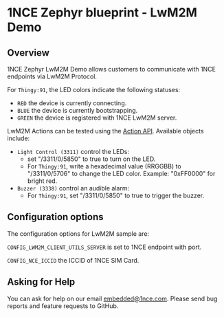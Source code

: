 # 1NCE Zephyr blueprint - LwM2M Demo

## Overview

1NCE Zephyr LwM2M Demo allows customers to communicate with 1NCE endpoints via LwM2M Protocol. 

For `Thingy:91`, the LED colors indicate the following statuses:

- `RED`  the device is currently connecting.
- `BLUE`  the device is currently bootstrapping.
- `GREEN`  the device is registered with 1NCE LwM2M server.

LwM2M Actions can be tested using the [Action API](https://help.1nce.com/dev-hub/reference/post_v1-devices-deviceid-actions). Available objects include:

- `Light Control (3311)` control the LEDs:
    - set "/3311/0/5850" to true to turn on the LED.
    - For `Thingy:91`, write a hexadecimal value (RRGGBB) to "/3311/0/5706" to change the LED color. Example: "0xFF0000" for bright red. 
- `Buzzer (3338)` control an audible alarm:
    - For `Thingy:91`, set "/3311/0/5850" to true to trigger the buzzer.


## Configuration options


The configuration options for LwM2M sample are:

`CONFIG_LWM2M_CLIENT_UTILS_SERVER` is set to 1NCE endpoint with port.


`CONFIG_NCE_ICCID` the ICCID of 1NCE SIM Card.


## Asking for Help

You can ask for help on our email [embedded@1nce.com](mailto:embedded@1nce.com). Please send bug reports and feature requests to GitHub.
